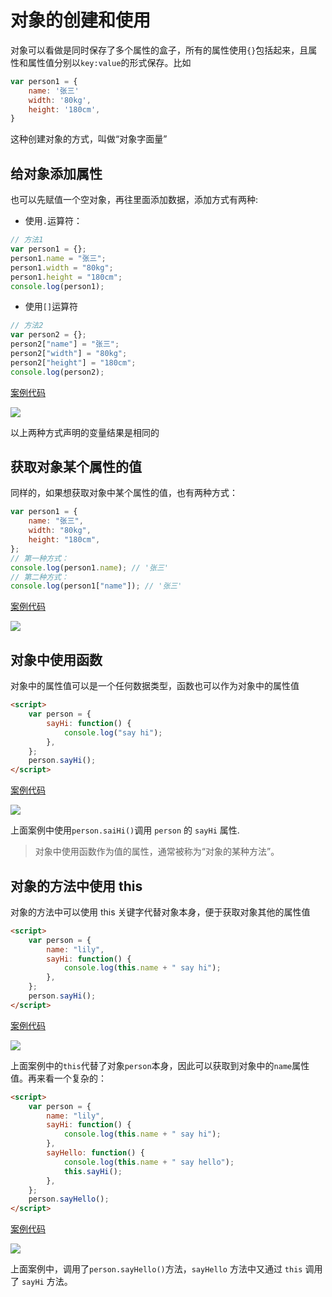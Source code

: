 # 对象的创建和使用

对象可以看做是同时保存了多个属性的盒子，所有的属性使用`{}`包括起来，且属性和属性值分别以`key:value`的形式保存。比如

```js
var person1 = {
    name: '张三'
    width: '80kg',
    height: '180cm',
}
```

这种创建对象的方式，叫做“对象字面量”

## 给对象添加属性

也可以先赋值一个空对象，再往里面添加数据，添加方式有两种:

-   使用`.`运算符：

```js
// 方法1
var person1 = {};
person1.name = "张三";
person1.width = "80kg";
person1.height = "180cm";
console.log(person1);
```

-   使用`[]`运算符

```js
// 方法2
var person2 = {};
person2["name"] = "张三";
person2["width"] = "80kg";
person2["height"] = "180cm";
console.log(person2);
```

[案例代码](./demo/demo01.html)

![](./images/01.png)

以上两种方式声明的变量结果是相同的

## 获取对象某个属性的值

同样的，如果想获取对象中某个属性的值，也有两种方式：

```js
var person1 = {
    name: "张三",
    width: "80kg",
    height: "180cm",
};
// 第一种方式：
console.log(person1.name); // '张三'
// 第二种方式：
console.log(person1["name"]); // '张三'
```

[案例代码](./demo/demo02.html)

![](./images/02.png)

## 对象中使用函数

对象中的属性值可以是一个任何数据类型，函数也可以作为对象中的属性值

```html
<script>
    var person = {
        sayHi: function() {
            console.log("say hi");
        },
    };
    person.sayHi();
</script>
```

[案例代码](./demo/demo03.html)

![](./images/03.png)

上面案例中使用`person.saiHi()`调用 `person` 的 `sayHi` 属性.

> 对象中使用函数作为值的属性，通常被称为“对象的某种方法”。

## 对象的方法中使用 this

对象的方法中可以使用 this 关键字代替对象本身，便于获取对象其他的属性值

```html
<script>
    var person = {
        name: "lily",
        sayHi: function() {
            console.log(this.name + " say hi");
        },
    };
    person.sayHi();
</script>
```

[案例代码](./demo/demo04.html)

![](./images/04.png)

上面案例中的`this`代替了对象`person`本身，因此可以获取到对象中的`name`属性值。再来看一个复杂的：

```html
<script>
    var person = {
        name: "lily",
        sayHi: function() {
            console.log(this.name + " say hi");
        },
        sayHello: function() {
            console.log(this.name + " say hello");
            this.sayHi();
        },
    };
    person.sayHello();
</script>
```

[案例代码](./demo/demo05.html)

![](./images/05.png)

上面案例中，调用了`person.sayHello()`方法，`sayHello` 方法中又通过 `this` 调用了 `sayHi` 方法。
